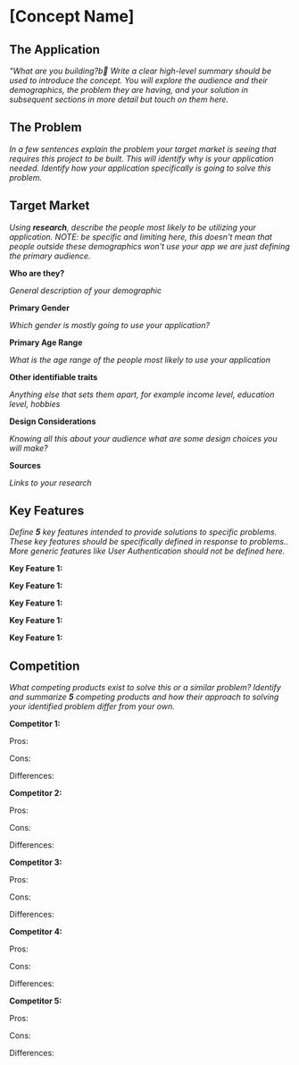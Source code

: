 <!-- EXTENDS github -->

# [Concept Name]

## The Application

*"What are you building?b  Write a clear high-level summary should be used to introduce the concept. You will explore the audience and their demographics, the problem they are having, and your solution in subsequent sections in more detail but touch on them here.* 

## The Problem

*In a few sentences explain the problem your target market is seeing that requires this project to be built. This will identify why is your application needed. Identify how your application specifically is going to solve this problem.*


## Target Market

*Using **research**, describe the people most likely to be utilizing your application. NOTE: be specific and limiting here, this doesn't mean that people outside these demographics won't use your app we are just defining the primary audience.*

**Who are they?**

*General description of your demographic*

**Primary Gender**

*Which gender is mostly going to use your application?*

**Primary Age Range**

*What is the age range of the people most likely to use your application*

**Other identifiable traits**

*Anything else that sets them apart, for example income level, education level, hobbies*

**Design Considerations** 

*Knowing all this about your audience what are some design choices you will make?*

**Sources**

*Links to your research*

## Key Features

*Define **5** key features intended to provide solutions to specific problems. These key features should be specifically defined in response to problems.. More generic features like User Authentication should not be defined here.*

**Key Feature 1:**



**Key Feature 1:**



**Key Feature 1:**



**Key Feature 1:**



**Key Feature 1:**



## Competition

*What competing products exist to solve this or a similar problem? Identify and summarize **5** competing products and how their approach to solving your identified problem differ from your own.*

**Competitor 1:**

Pros: 

Cons:

Differences: 

**Competitor 2:**

Pros: 

Cons:

Differences: 

**Competitor 3:**

Pros: 

Cons:

Differences: 

**Competitor 4:**

Pros: 

Cons:

Differences: 

**Competitor 5:**

Pros: 

Cons:

Differences: 

